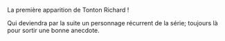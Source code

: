 La première apparition de Tonton Richard !

Qui deviendra par la suite un personnage récurrent de la série; toujours
là pour sortir une bonne anecdote.
